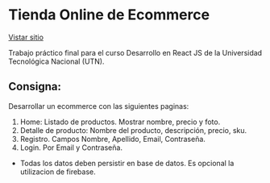 # Tienda Online de Ecommerce

[Vistar sitio](http://tiendaonline-lombok.surge.sh/)

Trabajo práctico final para el curso Desarrollo en React JS de la Universidad Tecnológica Nacional (UTN).

## Consigna:

Desarrollar un ecommerce con las siguientes paginas:

1) Home: Listado de productos. Mostrar nombre, precio y foto.
2) Detalle de producto: Nombre del producto, descripción, precio, sku.
3) Registro. Campos Nombre, Apellido, Email, Contraseña.
4) Login. Por Email y Contraseña.

* Todas los datos deben persistir en base de datos. Es opcional la utilizacion de firebase.
